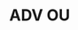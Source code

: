 # ADV OU

[1]: https://www.smogon.com/forums/threads/3rd-gen-teams-archive.3469111/#post-4308072
[2]: https://www.smogon.com/forums/threads/roa-sample-teams-thread-v2.3549991/page-2#post-6450726
[3]: https://www.smogon.com/forums/threads/roa-sample-teams-thread-v2.3549991/#post-6431087
[4]: https://www.smogon.com/forums/threads/3rd-gen-teams-archive.3469111/#post-4308358
[5]: https://www.smogon.com/forums/threads/gorgie-old-gens-team-dump.3618023/#post-7546019
[6]: https://www.smogon.com/forums/threads/3rd-gen-teams-archive.3469111/#post-4310358
[7]: https://www.smogon.com/forums/threads/querencia.3521102/
[8]: https://www.smogon.com/forums/threads/komm-s%C3%BC%C3%9Fer-tod-a-guide-to-venupert.3611254/#post-7458722
[9]: https://www.smogon.com/forums/threads/ozymandias.3533733/
[10]: https://www.smogon.com/forums/threads/3rd-gen-teams-archive.3469111/#post-4310382
[11]: https://www.smogon.com/forums/threads/3rd-gen-teams-archive.3469111/page-2#post-4314556
[12]: https://www.smogon.com/forums/threads/3rd-gen-teams-archive.3469111/page-2#post-4317743
[13]: https://www.smogon.com/forums/threads/3rd-gen-teams-archive.3469111/page-2#post-4318009
[14]: https://www.smogon.com/forums/threads/3rd-gen-teams-archive.3469111/page-2#post-4318395
[15]: https://www.smogon.com/forums/threads/3rd-gen-teams-archive.3469111/page-2#post-4319818
[16]: https://www.smogon.com/forums/threads/3rd-gen-teams-archive.3469111/page-3#post-4373616
[17]: https://www.smogon.com/forums/threads/adv-ou-guide-for-adv-open.3535965/
[18]: https://www.smogon.com/forums/threads/roa-sample-teams-thread.3522617/#post-5871678
[19]: https://www.smogon.com/forums/threads/spl-9-team-dump-review.3633122/#post-7762386
[20]: https://www.smogon.com/forums/threads/team-dump.3576354/#post-6881510
[21]: https://www.smogon.com/forums/threads/adv-ou-team-dump.3584528/#post-7029705
[22]: https://www.smogon.com/smog/issue24/featured_rmt_adv
[23]: https://www.smogon.com/forums/threads/fuck-this.3610466/
[24]: https://www.smogon.com/forums/threads/steelwork.3609872/#post-7437357
